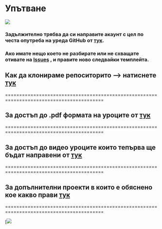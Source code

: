  # **Упътване**

[![](https://progressbg.net/wp-content/uploads/2013/03/logo-4.png)](#)





### **Задължително трябва да си направите акаунт с цел по честа опутреба на уреда **GitHub** от [тук](https://github.com/join).**

### **Ако имате нещо което не разбирате или не схващате отивате на [Issues](https://github.com/nickkostov/LPIC/issues/new/choose) , и правите ново следвайки темплейта.**

## Как да клонираме репоситорито --> натиснете [тук](../master/wiki/usegit.MD)

=========================================================================================

## За достъп до .pdf формата на уроците от [тук](../master/wiki/pdf.MD)

=========================================================================================

## За достъп до видео уроците които тепърва ще бъдат направени от [тук](../master/wiki/youtubelinks.MD)

=========================================================================================

## За допълнителни проекти в които е обяснено кое какво прави [тук](../master/wiki/examples.MD)

=========================================================================================


[![](../master/pics/penguin.png)



